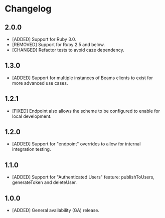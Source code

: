 # Changelog

## 2.0.0

* [ADDED] Support for Ruby 3.0.
* [REMOVED] Support for Ruby 2.5 and below.
* [CHANGED] Refactor tests to avoid caze dependency.

## 1.3.0

* [ADDED] Support for multiple instances of Beams clients to exist for more advanced use cases.

## 1.2.1

* [FIXED] Endpoint also allows the scheme to be configured to enable for local development.

## 1.2.0

* [ADDED] Support for "endpoint" overrides to allow for internal integration testing.

## 1.1.0

* [ADDED] Support for "Authenticated Users" feature: publishToUsers, generateToken and deleteUser.

## 1.0.0

* [ADDED] General availability (GA) release.

